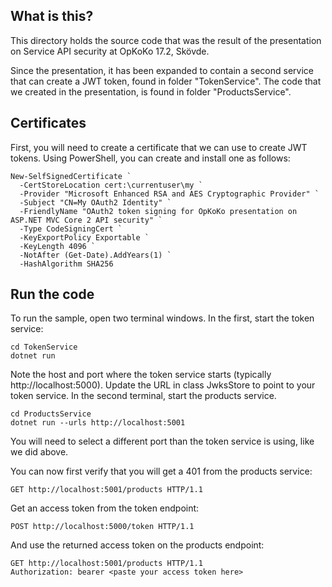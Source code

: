 What is this?
-------------

This directory holds the source code that was the result of the
presentation on Service API security at OpKoKo 17.2, Skövde.

Since the presentation, it has been expanded to contain a second
service that can create a JWT token, found in folder "TokenService".
The code that we created in the presentation, is found in folder
"ProductsService".

## Certificates

First, you will need to create a certificate that we can use to create
JWT tokens.  Using PowerShell, you can create and install one as
follows:

```
New-SelfSignedCertificate `
  -CertStoreLocation cert:\currentuser\my `
  -Provider "Microsoft Enhanced RSA and AES Cryptographic Provider" `
  -Subject "CN=My OAuth2 Identity" `
  -FriendlyName "OAuth2 token signing for OpKoKo presentation on ASP.NET MVC Core 2 API security" `
  -Type CodeSigningCert `
  -KeyExportPolicy Exportable `
  -KeyLength 4096 `
  -NotAfter (Get-Date).AddYears(1) `
  -HashAlgorithm SHA256
```

## Run the code

To run the sample, open two terminal windows.  In the first, start the
token service:

```shell
cd TokenService
dotnet run 
```

Note the host and port where the token service starts (typically
http://localhost:5000).  Update the URL in class JwksStore to point to
your token service.  In the second terminal, start the products
service.

```shell
cd ProductsService
dotnet run --urls http://localhost:5001
```

You will need to select a different port than the token service is
using, like we did above.

You can now first verify that you will get a 401 from the products
service:

```
GET http://localhost:5001/products HTTP/1.1
```

Get an access token from the token endpoint:

```
POST http://localhost:5000/token HTTP/1.1
```

And use the returned access token on the products endpoint:

```
GET http://localhost:5001/products HTTP/1.1
Authorization: bearer <paste your access token here>
```
